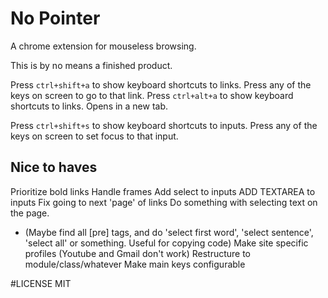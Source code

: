# No Pointer
A chrome extension for mouseless browsing.

This is by no means a finished product. 

Press `ctrl+shift+a` to show keyboard shortcuts to links. Press any of the keys on screen to go to that link.
Press `ctrl+alt+a` to show keyboard shortcuts to links. Opens in a new tab.

Press `ctrl+shift+s` to show keyboard shortcuts to inputs. Press any of the keys on screen to set focus to that input.

## Nice to haves
Prioritize bold links
Handle frames
Add select to inputs
ADD TEXTAREA to inputs
Fix going to next 'page' of links
Do something with selecting text on the page.
 - (Maybe find all [pre] tags, and do 'select first word', 'select sentence', 'select all' or something. Useful for copying code)
Make site specific profiles (Youtube and Gmail don't work)
Restructure to module/class/whatever
Make main keys configurable

#LICENSE
MIT